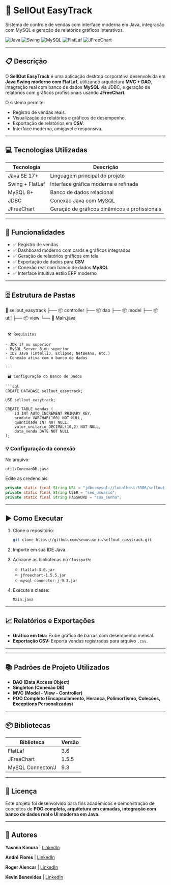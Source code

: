 # 🚀 SellOut EasyTrack

Sistema de controle de vendas com interface moderna em Java, integração com MySQL e geração de relatórios gráficos interativos.

![Java](https://img.shields.io/badge/Java-ED8B00?style=for-the-badge&logo=java&logoColor=white)
![Swing](https://img.shields.io/badge/Swing-UI-green?style=for-the-badge)
![MySQL](https://img.shields.io/badge/MySQL-00758F?style=for-the-badge&logo=mysql&logoColor=white)
![FlatLaf](https://img.shields.io/badge/FlatLaf-3.6-blue?style=for-the-badge)
![JFreeChart](https://img.shields.io/badge/JFreeChart-1.5.5-purple?style=for-the-badge)

---

## 📋 Descrição

O **SellOut EasyTrack** é uma aplicação desktop corporativa desenvolvida em **Java Swing moderno com FlatLaf**, utilizando arquitetura **MVC + DAO**, integração real com banco de dados **MySQL** via JDBC, e geração de relatórios com gráficos profissionais usando **JFreeChart**.

O sistema permite:
- Registro de vendas reais.
- Visualização de relatórios e gráficos de desempenho.
- Exportação de relatórios em **CSV**.
- Interface moderna, amigável e responsiva.

---

## 💻 Tecnologias Utilizadas

| Tecnologia        | Descrição                                         |
|--------------------|----------------------------------------------------|
| Java SE 17+        | Linguagem principal do projeto                    |
| Swing + FlatLaf    | Interface gráfica moderna e refinada              |
| MySQL 8+           | Banco de dados relacional                         |
| JDBC               | Conexão Java com MySQL                            |
| JFreeChart         | Geração de gráficos dinâmicos e profissionais     |

---

## 🎯 Funcionalidades

- ✅ Registro de vendas  
- ✅ Dashboard moderno com cards e gráficos integrados  
- ✅ Geração de relatórios gráficos em tela  
- ✅ Exportação de dados para **CSV**  
- ✅ Conexão real com banco de dados **MySQL**  
- ✅ Interface intuitiva estilo ERP moderno  

---

## 🗄️ Estrutura de Pastas
📁 sellout\_easytrack
├── 📦 controller
├── 📦 dao
├── 📦 model
├── 📦 util
├── 📦 view
└── 📄 Main.java

````

 🛠️ Requisitos

- JDK 17 ou superior
- MySQL Server 8 ou superior
- IDE Java (IntelliJ, Eclipse, NetBeans, etc.)
- Conexão ativa com o banco de dados

---

 🗃️ Configuração do Banco de Dados

```sql
CREATE DATABASE sellout_easytrack;

USE sellout_easytrack;

CREATE TABLE vendas (
    id INT AUTO_INCREMENT PRIMARY KEY,
    produto VARCHAR(100) NOT NULL,
    quantidade INT NOT NULL,
    valor_unitario DECIMAL(10,2) NOT NULL,
    data_venda DATE NOT NULL
);
````

### 💡 Configuração da conexão

No arquivo:

```
util/ConexaoDB.java
```

Edite as credenciais:

```java
private static final String URL = "jdbc:mysql://localhost:3306/sellout_easytrack";
private static final String USER = "seu_usuario";
private static final String PASSWORD = "sua_senha";
```

---

## ▶️ Como Executar

1. Clone o repositório:

   ```bash
   git clone https://github.com/seuusuario/sellout_easytrack.git
   ```

2. Importe em sua IDE Java.

3. Adicione as bibliotecas no `Classpath`:

    * `flatlaf-3.6.jar`
    * `jfreechart-1.5.5.jar`
    * `mysql-connector-j-9.3.jar`

4. Execute a classe:

   ```bash
   Main.java
   ```

---

## 📈 Relatórios e Exportações

* **Gráfico em tela:** Exibe gráfico de barras com desempenho mensal.
* **Exportação CSV:** Exporta vendas registradas para arquivo `.csv`.

---


---

## 📚 Padrões de Projeto Utilizados

* **DAO (Data Access Object)**
* **Singleton (Conexão DB)**
* **MVC (Model - View - Controller)**
* **POO Completo (Encapsulamento, Herança, Polimorfismo, Coleções, Exceptions Personalizadas)**

---

## 📦 Bibliotecas

| Biblioteca        | Versão |
| ----------------- | ------ |
| FlatLaf           | 3.6    |
| JFreeChart        | 1.5.5  |
| MySQL Connector/J | 9.3    |

---

## 📑 Licença

Este projeto foi desenvolvido para fins acadêmicos e demonstração de conceitos de **POO completa, arquitetura em camadas, integração com banco de dados real e UI moderna em Java**.

---

## 🤝 Autores

**Yasmin Kimura** |
[LinkedIn](https://www.linkedin.com/in/yasmin-kimura-b374b72b7/)

**André Flores** |
[LinkedIn](https://www.linkedin.com/in/andréflores/)

**Roger Alencar** |
[LinkedIn](https://www.linkedin.com/in/roger-alencar-it/)

**Kevin Benevides** |
[LinkedIn](https://www.linkedin.com/in/kevinbenevidesdasilva/)

